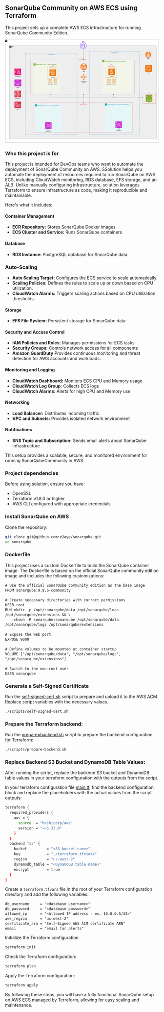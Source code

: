 ## SonarQube Community on AWS ECS using Terraform


This project sets up a complete AWS ECS infrastructure for running SonarQube Community Edition. 

![Images](/docs/sonarqube.png)

### Who this project is for
This project is intended for DevOps teams who want to automate the deployment of SonarQube Community on AWS.
SSolution helps you automate the deployment of resources required to run SonarQube on AWS ECS, including CloudWatch monitoring, RDS database, EFS storage, and an ALB.
Unlike manually configuring infrastructure, solution leverages Terraform to ensure infrastructure as code, making it reproducible and maintainable.

Here's what it includes:

#### Container Management

- **ECR Repository:** Stores SonarQube Docker images
- **ECS Cluster and Service:** Runs SonarQube containers

#### Database

- **RDS Instance:** PostgreSQL database for SonarQube data


### Auto-Scaling

- **Auto Scaling Target:** Configures the ECS service to scale automatically.
- **Scaling Policies:** Defines the rules to scale up or down based on CPU utilization.
- **CloudWatch Alarms:** Triggers scaling actions based on CPU utilization thresholds.

#### Storage

- **EFS File System:** Persistent storage for SonarQube data

#### Security and Access Control

- **IAM Policies and Roles:** Manages permissions for ECS tasks
- **Security Groups:** Controls network access for all components
- **Amazon GuardDuty** Provides continuous monitoring and threat detection for AWS accounts and workloads.

#### Monitoring and Logging

- **CloudWatch Dashboard:** Monitors ECS CPU and Memory usage
- **CloudWatch Log Group:** Collects ECS logs
- **CloudWatch Alarms:** Alerts for high CPU and Memory use

#### Networking

- **Load Balancer:** Distributes incoming traffic
- **VPC and Subnets:** Provides isolated network environment

#### Notifications

- **SNS Topic and Subscription:** Sends email alerts about SonarQube Infrastructure 

This setup provides a scalable, secure, and monitored environment for running SonarQubeCommunity in AWS.

### Project dependencies
Before using solution, ensure you have:

- OpenSSL
- Terraform v1.8.0 or higher
- AWS CLI configured with appropriate credentials


### Install SonarQube on AWS

Clone the repository:

```Bash
git clone git@github.com:e2ayg/sonarqube.git
cd sonarqube
```

### Dockerfile

This project uses a custom Dockerfile to build the SonarQube container image. The Dockerfile is based on the official SonarQube community edition image and includes the following customizations:
```Docker
# Use the official SonarQube community edition as the base image
FROM sonarqube:9.9.6-community

# Create necessary directories with correct permissions
USER root
RUN mkdir -p /opt/sonarqube/data /opt/sonarqube/logs /opt/sonarqube/extensions && \
    chown -R sonarqube:sonarqube /opt/sonarqube/data /opt/sonarqube/logs /opt/sonarqube/extensions

# Expose the web port
EXPOSE 9000

# Define volumes to be mounted at container startup
VOLUME ["/opt/sonarqube/data", "/opt/sonarqube/logs", "/opt/sonarqube/extensions"]

# Switch to the non-root user
USER sonarqube

```
### Generate a Self-Signed Certificate

Run the [self-signed-cert.sh](/scripts/self-signed-cert.sh) script to prepare and upload it to the AWS ACM.
Replace script variables with the necessary values.

```Bash
./scripts/self-signed-cert.sh
```

### Prepare the Terraform backend:

Run the [prepare=backend.sh](/scripts/prepare-backend.sh) script to prepare the backend configuration for Terraform:

```Bash
./scripts/prepare-backend.sh
```

### Replace Backend S3 Bucket and DynamoDB Table Values:

After running the script, replace the backend S3 bucket and DynamoDB table values in your terraform configuration with the outputs from the script.

In your terraform configuration file [main.tf](/terraform/main.tf), find the backend configuration block and replace the placeholders with the actual values from the script outputs:

```Bash
terraform {
  required_providers {
    aws = {
      source  = "hashicorp/aws"
      version = "~>5.33.0"
    }
  }
  backend "s3" {
    bucket         = "<S3 bucket name>"
    key            = "./terraform.tfstate"
    region         = "us-west-2"
    dynamodb_table = "<DynamoDB table name>"
    encrypt        = true
  }
}
```


Create a `terraform.tfvars` file in the root of your Terraform configuration directory and add the following variables:

```
db_username     = "<database username>"
db_password     = "<database password>"
allowed_ip      = "<Allowed IP address - ex. 10.0.0.5/32>"
aws_region      = "us-west-2"
cerfiticate_arn = "Self-Signed AWS ACM certificate ARN"
email           = "email for alerts"
```


Initialize the Terraform configuration:

```Bash
terraform init
```

Check the Terraform configuration:

```Bash
terraform plan
```

Apply the Terraform configuration:

```Bash
terraform apply
```

By following these steps, you will have a fully functional SonarQube setup on AWS ECS managed by Terraform, allowing for easy scaling and maintenance.
